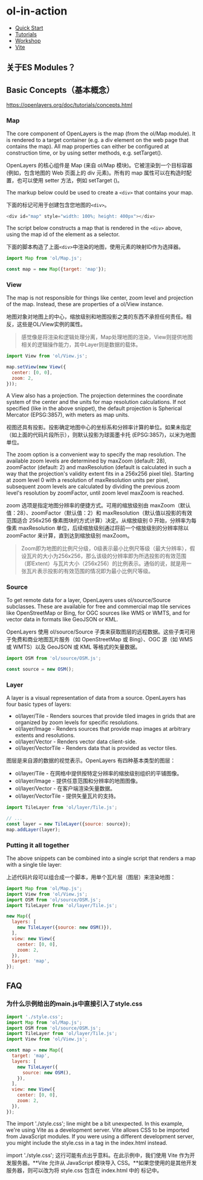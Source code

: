 # ol-in-action

- [Quick Start](https://openlayers.org/doc/quickstart.html)
- [Tutorials](https://openlayers.org/doc/tutorials/)
- [Workshop](https://openlayers.org/workshop/en/)
- [Vite](https://cn.vitejs.dev/)


## 关于ES Modules？

## Basic Concepts（基本概念）

https://openlayers.org/doc/tutorials/concepts.html

### Map

The core component of OpenLayers is the map (from the ol/Map module). It is rendered to a target container (e.g. a div element on the web page that contains the map). All map properties can either be configured at construction time, or by using setter methods, e.g. setTarget().

OpenLayers 的核心组件是 Map (来自 ol/Map 模块)。它被渲染到一个目标容器(例如，包含地图的 Web 页面上的 div 元素)。所有的 map 属性可以在构造时配置，也可以使用 setter 方法，例如 setTarget ()。

The markup below could be used to create a `<div>` that contains your map.

下面的标记可用于创建包含您地图的`<div>`。

```js
<div id="map" style="width: 100%; height: 400px"></div>
```

The script below constructs a map that is rendered in the `<div>` above, using the map id of the element as a selector.

下面的脚本构造了上面`<div>`中渲染的地图，使用元素的映射ID作为选择器。

```js
import Map from 'ol/Map.js';

const map = new Map({target: 'map'});
```

### View

The map is not responsible for things like center, zoom level and projection of the map. Instead, these are properties of a ol/View instance.

地图对象对地图上的中心，缩放级别和地图投影之类的东西不承担任何责任。相反，这些是OL/View实例的属性。

> 感觉像是将渲染和逻辑处理分离，Map处理地图的渲染，View则提供地图相关的逻辑操作能力，其中Layer则是数据的载体。

```js
import View from 'ol/View.js';

map.setView(new View({
  center: [0, 0],
  zoom: 2,
}));
```

A View also has a projection. The projection determines the coordinate system of the center and the units for map resolution calculations. If not specified (like in the above snippet), the default projection is Spherical Mercator (EPSG:3857), with meters as map units.

视图还具有投影。投影确定地图中心的坐标系和分辨率计算的单位。如果未指定（如上面的代码片段所示），则默认投影为球面墨卡托 (EPSG:3857)，以米为地图单位。

The zoom option is a convenient way to specify the map resolution. The available zoom levels are determined by maxZoom (default: 28), zoomFactor (default: 2) and maxResolution (default is calculated in such a way that the projection's validity extent fits in a 256x256 pixel tile). Starting at zoom level 0 with a resolution of maxResolution units per pixel, subsequent zoom levels are calculated by dividing the previous zoom level's resolution by zoomFactor, until zoom level maxZoom is reached.

zoom 选项是指定地图分辨率的便捷方式。可用的缩放级别由 maxZoom（默认值：28）、zoomFactor（默认值：2）和 maxResolution（默认值以投影的有效范围适合 256x256 像素图块的方式计算）决定。从缩放级别 0 开始，分辨率为每像素 maxResolution 单位，后续缩放级别通过将前一个缩放级别的分辨率除以 zoomFactor 来计算，直到达到缩放级别 maxZoom。

> Zoom即为地图的比例尺分级，0级表示最小比例尺等级（最大分辨率），假设瓦片的大小为256x256，那么该级的分辨率即为所选投影的有效范围（即Extent）与瓦片大小（256x256）的比例表示。通俗的说，就是用一张瓦片表示投影的有效范围的情况即为最小比例尺等级。

### Source

To get remote data for a layer, OpenLayers uses ol/source/Source subclasses. These are available for free and commercial map tile services like OpenStreetMap or Bing, for OGC sources like WMS or WMTS, and for vector data in formats like GeoJSON or KML.

OpenLayers 使用 ol/source/Source 子类来获取图层的远程数据。这些子类可用于免费和商业地图瓦片服务（如 OpenStreetMap 或 Bing）、OGC 源（如 WMS 或 WMTS）以及 GeoJSON 或 KML 等格式的矢量数据。

```js
import OSM from 'ol/source/OSM.js';

const source = new OSM();
```

### Layer

A layer is a visual representation of data from a source. OpenLayers has four basic types of layers:

- ol/layer/Tile - Renders sources that provide tiled images in grids that are organized by zoom levels for specific resolutions.
- ol/layer/Image - Renders sources that provide map images at arbitrary extents and resolutions.
- ol/layer/Vector - Renders vector data client-side.
- ol/layer/VectorTile - Renders data that is provided as vector tiles.

图层是来自源的数据的视觉表示。OpenLayers 有四种基本类型的图层：

- ol/layer/Tile - 在网格中提供按特定分辨率的缩放级别组织的平铺图像。
- ol/layer/Image - 提供任意范围和分辨率的地图图像。
- ol/layer/Vector - 在客户端渲染矢量数据。
- ol/layer/VectorTile - 提供矢量瓦片的支持。

```js
import TileLayer from 'ol/layer/Tile.js';

// ...
const layer = new TileLayer({source: source});
map.addLayer(layer);
```

### Putting it all together

The above snippets can be combined into a single script that renders a map with a single tile layer:

上述代码片段可以组合成一个脚本，用单个瓦片层（图层）来渲染地图：

```js
import Map from 'ol/Map.js';
import View from 'ol/View.js';
import OSM from 'ol/source/OSM.js';
import TileLayer from 'ol/layer/Tile.js';

new Map({
  layers: [
    new TileLayer({source: new OSM()}),
  ],
  view: new View({
    center: [0, 0],
    zoom: 2,
  }),
  target: 'map',
});
```

## FAQ

### 为什么示例给出的main.js中直接引入了style.css

```js
import './style.css';
import Map from 'ol/Map.js';
import OSM from 'ol/source/OSM.js';
import TileLayer from 'ol/layer/Tile.js';
import View from 'ol/View.js';

const map = new Map({
  target: 'map',
  layers: [
    new TileLayer({
      source: new OSM(),
    }),
  ],
  view: new View({
    center: [0, 0],
    zoom: 2,
  }),
});
```

The import './style.css'; line might be a bit unexpected. In this example, we're using Vite as a development server. Vite allows CSS to be imported from JavaScript modules. If you were using a different development server, you might include the style.css in a <link> tag in the index.html instead.

import './style.css'; 这行可能有点出乎意料。在此示例中，我们使用 Vite 作为开发服务器。**Vite 允许从 JavaScript 模块导入 CSS。**如果您使用的是其他开发服务器，则可以改为将 style.css 包含在 index.html 中的 <link> 标记中。